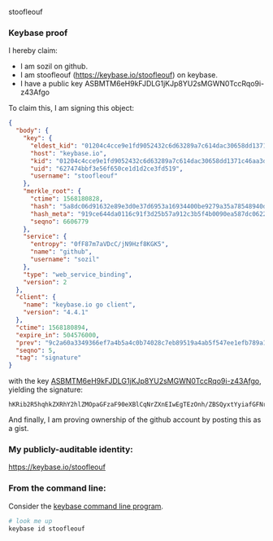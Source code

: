 stoofleouf
### Keybase proof

I hereby claim:

  * I am sozil on github.
  * I am stoofleouf (https://keybase.io/stoofleouf) on keybase.
  * I have a public key ASBMTM6eH9kFJDLG1jKJp8YU2sMGWN0TccRqo9i-z43Afgo

To claim this, I am signing this object:

```json
{
  "body": {
    "key": {
      "eldest_kid": "01204c4cce9e1fd9052432c6d63289a7c614dac30658dd1371c46aa3d8becf8dc07e0a",
      "host": "keybase.io",
      "kid": "01204c4cce9e1fd9052432c6d63289a7c614dac30658dd1371c46aa3d8becf8dc07e0a",
      "uid": "627474bbf3e56f650ce1d1d2ce3fd519",
      "username": "stoofleouf"
    },
    "merkle_root": {
      "ctime": 1568180828,
      "hash": "5a8dc06d91632e89e3d0e37d6953a16934400be9279a35a78548940d42f7e83bc846af5f20687882b9e9091e603784a3a4145d7f02cfa69295d0a4371e3df32f",
      "hash_meta": "919ce644da0116c91f3d25b57a912c3b5f4b0090ea587dc062217ba7bc5f2500",
      "seqno": 6606779
    },
    "service": {
      "entropy": "0fF87m7aVDcC/jN9Hzf8KGK5",
      "name": "github",
      "username": "sozil"
    },
    "type": "web_service_binding",
    "version": 2
  },
  "client": {
    "name": "keybase.io go client",
    "version": "4.4.1"
  },
  "ctime": 1568180894,
  "expire_in": 504576000,
  "prev": "9c2a60a3349366ef7a4b5a4c0b74028c7eb89519a4ab5f547ee1efb789a1b5c2",
  "seqno": 5,
  "tag": "signature"
}
```

with the key [ASBMTM6eH9kFJDLG1jKJp8YU2sMGWN0TccRqo9i-z43Afgo](https://keybase.io/stoofleouf), yielding the signature:

```
hKRib2R5hqhkZXRhY2hlZMOpaGFzaF90eXBlCqNrZXnEIwEgTEzOnh/ZBSQyxtYyiafGFNrDBljdE3HEaqPYvs+NwH4Kp3BheWxvYWTESpcCBcQgnCpgozSTZu96S1pMC3QCjH64lRmkq19UfuHvt4mhtcLEIA67o6yz8r3lHeKwILPhMGqjknMuKL1q+OL0YqvhES2IAgHCo3NpZ8RA/xHvsp0LqIYaNaOYJ95F8wKjQhDcYVetfYN2VRTy/mBY2/0OzKwBvKHpACV/sS7VV/dKYE1viwd0sRfNxkiVAahzaWdfdHlwZSCkaGFzaIKkdHlwZQildmFsdWXEIBZ4uIm6U0dPTLwO+l0NGe2x0tYmeuTZFGy1GluBr8nVo3RhZ80CAqd2ZXJzaW9uAQ==

```

And finally, I am proving ownership of the github account by posting this as a gist.

### My publicly-auditable identity:

https://keybase.io/stoofleouf

### From the command line:

Consider the [keybase command line program](https://keybase.io/download).

```bash
# look me up
keybase id stoofleouf
```
